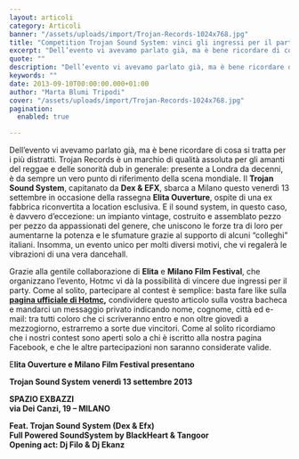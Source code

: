 ```yaml
---
layout: articoli
category: Articoli
banner: "/assets/uploads/import/Trojan-Records-1024x768.jpg"
title: "Competition Trojan Sound System: vinci gli ingressi per il party di Milano!"
excerpt: "Dell’evento vi avevamo parlato già, ma è bene ricordare di cosa si tratta per i più distratti. Trojan Records è un marchio di qualità assoluta per gli amanti del reggae e delle sonorità dub in generale: presente a Londra da decenni, è da sempre un vero punto di riferimento della scena mondiale. Il Trojan Sound [&hellip"
quote: ""
description: "Dell’evento vi avevamo parlato già, ma è bene ricordare di cosa si tratta per i più distratti. Trojan Records è un marchio di qualità assoluta per gli amanti del reggae e delle sonorità dub in generale: presente a Londra da decenni, è da sempre un vero punto di riferimento della scena mondiale. Il Trojan Sound [&hellip"
keywords: ""
date: 2013-09-10T00:00:00.000+01:00
author: "Marta Blumi Tripodi"
cover: "/assets/uploads/import/Trojan-Records-1024x768.jpg"
pagination:
  enabled: true

---
```


Dell’evento vi avevamo parlato già, ma è bene ricordare di cosa si tratta per i più distratti. Trojan Records è un marchio di qualità assoluta per gli amanti del reggae e delle sonorità dub in generale: presente a Londra da decenni, è da sempre un vero punto di riferimento della scena mondiale. Il **Trojan Sound System**, capitanato da **Dex & EFX**, sbarca a Milano questo venerdì 13 settembre in occasione della rassegna **Elita Ouverture**, ospite di una ex fabbrica riconvertita a location esclusiva. E il sound system, in questo caso, è davvero d’eccezione: un impianto vintage, costruito e assemblato pezzo per pezzo da appassionati del genere, che uniscono le forze tra di loro per aumentarne la potenza e le sfumature grazie al supporto di alcuni “colleghi” italiani. Insomma, un evento unico per molti diversi motivi, che vi regalerà le vibrazioni di una vera dancehall.

Grazie alla gentile collaborazione di **Elita** e **Milano Film Festival**, che organizzano l’evento, Hotmc vi dà la possibilità di vincere due ingressi per il party. Come al solito, partecipare al contest è semplice: basta fare like sulla **[pagina ufficiale di Hotmc](https://www.facebook.com/pages/Hotmccom/263605365068 "https://www.facebook.com/pages/Hotmccom/263605365068"),** condividere questo articolo sulla vostra bacheca e mandarci un messaggio privato indicando nome, cognome, città ed e-mail: tra tutti coloro che ci scriveranno entro e non oltre giovedì a mezzogiorno, estrarremo a sorte due vincitori. Come al solito ricordiamo che i nostri contest sono aperti solo a chi è iscritto alla nostra pagina Facebook, e che le altre partecipazioni non saranno considerate valide.

E**lita Ouverture e Milano Film Festival presentano** 

**Trojan Sound System** 
**venerdì 13 settembre 2013** 

**SPAZIO EXBAZZI**  
**via Dei Canzi, 19 – MILANO**

**Feat. Trojan Sound System (Dex & Efx)**   
**Full Powered SoundSystem by BlackHeart & Tangoor**  
**Opening act: Dj Filo & Dj Ekanz**